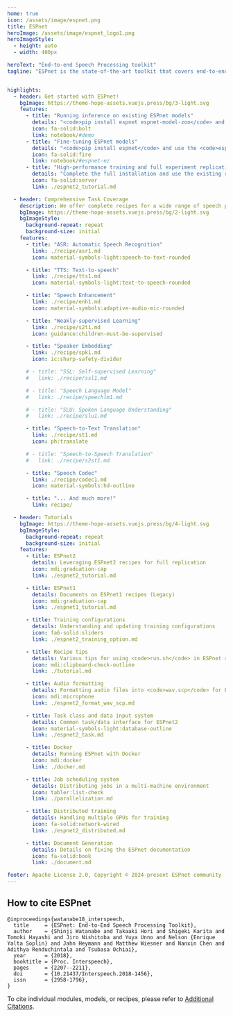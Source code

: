```yaml
---
home: true
icon: /assets/image/espnet.png
title: ESPnet
heroImage: /assets/image/espnet_logo1.png
heroImageStyle:
  - height: auto
  - width: 400px

heroText: "End-to-end Speech Processing toolkit"
tagline: "ESPnet is the state-of-the-art toolkit that covers end-to-end speech recognition, text-to-speech, speech translation, speech enhancement, speaker diarization, spoken language understanding, and much more!"


highlights:
  - header: Get started with ESPnet!
    bgImage: https://theme-hope-assets.vuejs.press/bg/3-light.svg
    features:
      - title: "Running inference on existing ESPnet models"
        details: "<code>pip install espnet espnet-model-zoo</code> and start using it immediately."
        icon: fa-solid:bolt
        link: notebook/#demo
      - title: "Fine-tuning ESPnet models"
        details: "<code>pip install espnet</code> and use the <code>espnetez</code> module for fine-tuning."
        icon: fa-solid:fire
        link: notebook/#espnet-ez
      - title: "High-performance training and full experiment replication"
        details: "Complete the full installation and use the existing recipes."
        icon: fa-solid:server
        link: ./espnet2_tutorial.md

  - header: Comprehensive Task Coverage
    description: We offer complete recipes for a wide range of speech processing tasks.
    bgImage: https://theme-hope-assets.vuejs.press/bg/2-light.svg
    bgImageStyle:
      background-repeat: repeat
      background-size: initial
    features:
      - title: "ASR: Automatic Speech Recognition"
        link: ./recipe/asr1.md
        icon: material-symbols-light:speech-to-text-rounded

      - title: "TTS: Text-to-speech"
        link: ./recipe/tts1.md
        icon: material-symbols-light:text-to-speech-rounded

      - title: "Speech Enhancement"
        link: ./recipe/enh1.md
        icon: material-symbols:adaptive-audio-mic-rounded

      - title: "Weakly-supervised Learning"
        link: ./recipe/s2t1.md
        icon: guidance:children-must-be-supervised

      - title: "Speaker Embedding"
        link: ./recipe/spk1.md
        icon: ic:sharp-safety-divider

      # - title: "SSL: Self-supervised Learning"
      #   link: ./recipe/ssl1.md

      # - title: "Speech Language Model"
      #   link: ./recipe/speechlm1.md

      # - title: "SLU: Spoken Language Understanding"
      #   link: ./recipe/slu1.md

      - title: "Speech-to-Text Translation"
        link: ./recipe/st1.md
        icon: ph:translate

      # - title: "Speech-to-Speech Translation"
      #   link: ./recipe/s2st1.md

      - title: "Speech Codec"
        link: ./recipe/codec1.md
        icon: material-symbols:hd-outline

      - title: "... And much more!"
        link: recipe/

  - header: Tutorials
    bgImage: https://theme-hope-assets.vuejs.press/bg/4-light.svg
    bgImageStyle:
      background-repeat: repeat
      background-size: initial
    features:
      - title: ESPnet2
        details: Leveraging ESPnet2 recipes for full replication
        icon: mdi:graduation-cap
        link: ./espnet2_tutorial.md

      - title: ESPnet1
        details: Documents on ESPnet1 recipes (Legacy)
        icon: mdi:graduation-cap
        link: ./espnet1_tutorial.md

      - title: Training configurations
        details: Understanding and updating training configurations
        icon: fa6-solid:sliders
        link: ./espnet2_training_option.md

      - title: Recipe tips
        details: Various tips for using <code>run.sh</code> in ESPnet recipes
        icon: mdi:clipboard-check-outline
        link: ./tutorial.md

      - title: Audio formatting
        details: Formatting audio files into <code>wav.scp</code> for ESPnet recipes
        icon: mdi:microphone
        link: ./espnet2_format_wav_scp.md

      - title: Task class and data input system
        details: Common task/data interface for ESPnet2
        icon: material-symbols-light:database-outline
        link: ./espnet2_task.md

      - title: Docker
        details: Running ESPnet with Docker
        icon: mdi:docker
        link: ./docker.md

      - title: Job scheduling system
        details: Distributing jobs in a multi-machine environment
        icon: tabler:list-check
        link: ./parallelization.md

      - title: Distributed training
        details: Handling multiple GPUs for training
        icon: fa-solid:network-wired
        link: ./espnet2_distributed.md

      - title: Document Generation
        details: Details on fixing the ESPnet documentation
        icon: fa-solid:book
        link: ./document.md

footer: Apache License 2.0, Copyright © 2024-present ESPnet community
---
```


## How to cite ESPnet
```
@inproceedings{watanabe18_interspeech,
  title     = {ESPnet: End-to-End Speech Processing Toolkit},
  author    = {Shinji Watanabe and Takaaki Hori and Shigeki Karita and Tomoki Hayashi and Jiro Nishitoba and Yuya Unno and Nelson {Enrique Yalta Soplin} and Jahn Heymann and Matthew Wiesner and Nanxin Chen and Adithya Renduchintala and Tsubasa Ochiai},
  year      = {2018},
  booktitle = {Proc. Interspeech},
  pages     = {2207--2211},
  doi       = {10.21437/Interspeech.2018-1456},
  issn      = {2958-1796},
}
```
To cite individual modules, models, or recipes, please refer to [Additional Citations](./citations.md).
